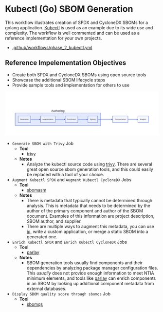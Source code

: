 # Kubectl (Go) SBOM Generation

This workflow illustrates creation of SPDX and CycloneDX SBOMs for a golang application. [Kubectl](https://github.com/kubernetes/kubectl) is used as an example due to its wide use and complexity. The workflow is well commented and can be used as a reference implementation for your own projects.

- [.github/workflows/phase_2_kubectl.yml](../.github/workflows/phase_2_kubectl.yml)

## Reference Impelementation Objectives

- Create both SPDX and CycloneDX SBOMs using open source tools
- Showcase the additional SBOM lifecycle steps
- Provide sample tools and implementation for others to use

![SBOM Lifecycle](../assets/lifecycle.svg)

- `Generate SBOM with Trivy` Job
  - __Tool__
    - [trivy](https://github.com/aquasecurity/trivy)
  - __Notes__
    - Analyze the kubectl source code using [trivy](https://github.com/aquasecurity/trivy). There are several great open source sbom generation tools, and this could easily be replaced with a tool of your choice.
- `Augment Kubectl SPDX` and `Augment Kubectl CycloneDX` Jobs
  - __Tool__
    - [sbomasm](https://github.com/interlynk-io/sbomasm)
  - __Notes__
    - There is metadata that typically cannot be determined through analysis. This is metadata that needs to be determined by the author of the primary component and author of the SBOM document. Examples of this information are project description, SBOM author, and supplier.
    - There are multiple ways to augment this metadata, you can use [jq](https://jqlang.github.io/jq/), write a custom application, or merge a static SBOM into a generated one.
- `Enrich Kubectl SPDX` and `Enrich Kubectl CycloneDX` Jobs
  - __Tool__
    - [parlay](https://github.com/snyk/parlay)
  - __Notes__
    - SBOM generation tools usually find components and their dependencies by analyzing package manager configuration files. This _usually_ does not provide enough information to meet NTIA minimum elements, and tools like [parlay](https://github.com/snyk/parlay) can enrich components in an SBOM by looking up additional component metadata from external databases.
- `Display SBOM quality score through sbomqs` Job
  - __Tool__
    - [sbomqs](https://github.com/interlynk-io/sbomqs)
